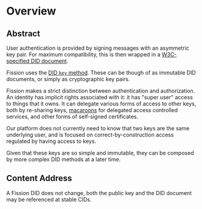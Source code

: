 # Overview

## Abstract

User authentication is provided by signing messages with an asymmetric key pair. For maximum compatibility, this is then wrapped in a [W3C-specified DID document](https://www.w3.org/TR/did-core/).

Fission uses the [DID `key` method](https://digitalbazaar.github.io/did-method-key/). These can be though of as immutable DID documents, or simply as cryptographic key pairs.

Fission makes a strict distinction between authentication and authorization. An identity has implicit rights associated with it: it has "super user" access to things that it owns. It can delegate various forms of access to other keys, both by re-sharing keys, [macaroons](https://storage.googleapis.com/pub-tools-public-publication-data/pdf/41892.pdf) for delegated access controlled services, and other forms of self-signed certificates.

Our platform does not currently need to know that two keys are the same underlying user, and is focused on correct-by-construction access regulated by having access to keys.

Given that these keys are so simple and immutable, they can be composed by more complex DID methods at a later time.

## Content Address

A Fission DID does not change, both the public key and the DID document may be referenced at stable CIDs.

